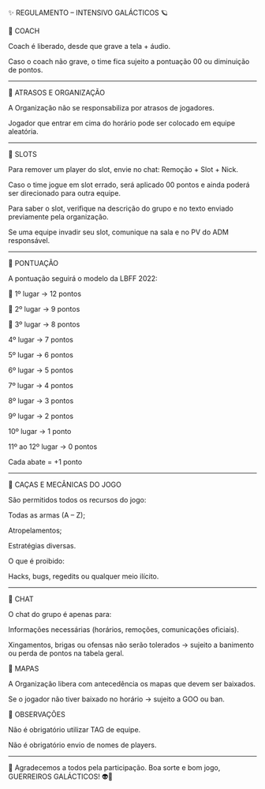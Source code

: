 ✨ REGULAMENTO – INTENSIVO GALÁCTICOS 🪐

📌 COACH

Coach é liberado, desde que grave a tela + áudio.

Caso o coach não grave, o time fica sujeito a pontuação 00 ou diminuição de pontos.


---

📌 ATRASOS E ORGANIZAÇÃO

A Organização não se responsabiliza por atrasos de jogadores.

Jogador que entrar em cima do horário pode ser colocado em equipe aleatória.

---

📌 SLOTS

Para remover um player do slot, envie no chat: Remoção + Slot + Nick.

Caso o time jogue em slot errado, será aplicado 00 pontos e ainda poderá ser direcionado para outra equipe.

Para saber o slot, verifique na descrição do grupo e no texto enviado previamente pela organização.

Se uma equipe invadir seu slot, comunique na sala e no PV do ADM responsável.


---

📌 PONTUAÇÃO

A pontuação seguirá o modelo da LBFF 2022:

🥇 1º lugar → 12 pontos

🥈 2º lugar → 9 pontos

🥉 3º lugar → 8 pontos

4º lugar → 7 pontos

5º lugar → 6 pontos

6º lugar → 5 pontos

7º lugar → 4 pontos

8º lugar → 3 pontos

9º lugar → 2 pontos

10º lugar → 1 ponto

11º ao 12º lugar → 0 pontos

Cada abate = +1 ponto


---

📌 CAÇAS E MECÂNICAS DO JOGO

São permitidos todos os recursos do jogo:

Todas as armas (A – Z);

Atropelamentos;

Estratégias diversas.


O que é proibido:

Hacks, bugs, regedits ou qualquer meio ilícito.

---

📌 CHAT

O chat do grupo é apenas para:

Informações necessárias (horários, remoções, comunicações oficiais).


Xingamentos, brigas ou ofensas não serão tolerados → sujeito a banimento ou perda de pontos na tabela geral.


📌 MAPAS

A Organização libera com antecedência os mapas que devem ser baixados.

Se o jogador não tiver baixado no horário → sujeito a GOO ou ban.



📌 OBSERVAÇÕES

Não é obrigatório utilizar TAG de equipe.

Não é obrigatório envio de nomes de players.



---

💛 Agradecemos a todos pela participação.
Boa sorte e bom jogo, GUERREIROS GALÁCTICOS! 👽🚀
